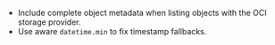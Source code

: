 <!-- To avoid merge conflicts, add items at an arbitrary place in the list. -->

- Include complete object metadata when listing objects with the OCI storage provider.
- Use aware `datetime.min` to fix timestamp fallbacks.

